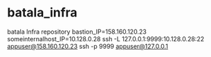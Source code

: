 # batala_infra
batala Infra repository
bastion_IP=158.160.120.23
someinternalhost_IP=10.128.0.28
ssh  -L  127.0.0.1:9999:10.128.0.28:22  appuser@158.160.120.23
ssh  -p 9999 appuser@127.0.0.1
